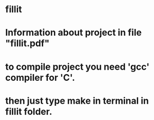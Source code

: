 # fillit
# Information about project in file "fillit.pdf"
# to compile project you need 'gcc' compiler for 'C'.
# then just type make in terminal in fillit folder.
